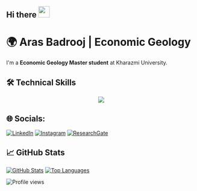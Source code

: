## Hi there <img src="https://raw.githubusercontent.com/aemmadi/aemmadi/master/wave.gif" width="30"> 

# 🌍 **Aras Badrooj** | Economic Geology

I'm a **Economic Geology Master student** at Kharazmi University.

## 🛠 Technical Skills

<p align="center">
  <a href="https://skillicons.dev">
    <img src="https://skillicons.dev/icons?i=py,r,julia,matlab,anaconda,latex,arch,linux,ubuntu,markdown&theme=light&perline=5" />
  </a>
</p>


## 🌐 Socials:

[![LinkedIn](https://img.shields.io/badge/-LinkedIn-0A66C2?logo=linkedin&logoColor=white)](https://linkedin.com/in/arasbadrooj)
[![Instagram](https://img.shields.io/badge/Instagram-%23E4405F.svg?logo=Instagram&logoColor=white)](https://www.instagram.com/arasbadrooj/)
[![ResearchGate](https://img.shields.io/badge/ResearchGate-Profile-00A4CC?logo=researchgate&logoColor=white)](https://www.researchgate.net/profile/Aras-Badrooj)

## 📈 GitHub Stats
[![GitHub Stats](https://github-readme-stats.vercel.app/api?username=arasbadrooj&show_icons=true&theme=auto&hide_border=true)](https://github.com/arasbadrooj) [![Top Languages](https://github-readme-stats.vercel.app/api/top-langs/?username=arasbadrooj&layout=compact&theme=auto&hide_border=true)](https://github.com/arasbadrooj)

![Profile views](https://komarev.com/ghpvc/?username=arasbadrooj)
